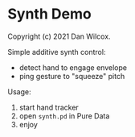 Synth Demo
==========

Copyright (c) 2021 Dan Wilcox.

Simple additive synth control:
* detect hand to engage envelope
* ping gesture to "squeeze" pitch

Usage:
1. start hand tracker
2. open `synth.pd` in Pure Data
3. enjoy
